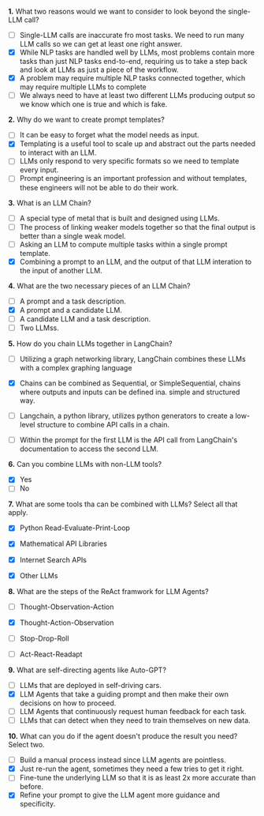 **1.** What two reasons would we want to consider to look beyond the single-LLM call?
- [ ] Single-LLM calls are inaccurate fro most tasks. We need to run many LLM calls so we can get at least one right answer.
- [x] While NLP tasks are handled well by LLMs, most problems contain more tasks than just NLP tasks end-to-end, requiring us to take a step back and look at LLMs as just a piece of the workflow.
- [x] A problem may require multiple NLP tasks connected together, which may require multiple LLMs to complete
- [ ] We always need to have at least two different LLMs producing output so we know which one is true and which is fake.

**2.** Why do we want to create prompt templates?
- [ ] It can be easy to forget what the model needs as input.
- [x] Templating is a useful tool to scale up and abstract out the parts needed to interact with an LLM.
- [ ] LLMs only respond to very specific formats so we need to template every input.
- [ ] Prompt engineering is an important profession and without templates, these engineers will not be able to do their work.

**3.** What is an LLM Chain?
- [ ] A special type of metal that is built and designed using LLMs.
- [ ] The process of linking weaker models together so that the final output is better than a single weak model.
- [ ] Asking an LLM to compute multiple tasks within a single prompt template.
- [x] Combining a prompt to an LLM, and the output of that LLM interation to the input of another LLM.

**4.** What are the two necessary pieces of an LLM Chain?
- [ ] A prompt and a task description.
- [x] A prompt and a candidate LLM.
- [ ] A candidate LLM and a task description.
- [ ] Two LLMss.

**5.** How do you chain LLMs together in LangChain?
- [ ] Utilizing a graph networking library, LangChain combines these LLMs with a complex graphing language
- [x] Chains can be combined as Sequential, or SimpleSequential, chains where outputs and inputs can be defined ina. simple and structured way.
- [ ] Langchain, a python library, utilizes python generators to create a low-level structure to combine API calls in a chain.
- [ ] Within the prompt for the first LLM is the API call from LangChain's documentation to access the second LLM.


**6.** Can you combine LLMs with non-LLM tools?
- [x] Yes
- [ ] No

**7.** What are some tools tha can be combined with LLMs? Select all that apply.
- [x] Python Read-Evaluate-Print-Loop
- [x] Mathematical API Libraries
- [x] Internet Search APIs
- [x] Other LLMs


**8.** What are the steps of the ReAct framwork for LLM Agents?
- [ ] Thought-Observation-Action
- [x] Thought-Action-Observation
- [ ] Stop-Drop-Roll
- [ ] Act-React-Readapt


**9.** What are self-directing agents like Auto-GPT?
- [ ] LLMs that are deployed in self-driving cars. 
- [x] LLM Agents that take a guiding prompt and then make their own decisions on how to proceed.
- [ ] LLM Agents that continuously request human feedback for each task.
- [ ] LLMs that can detect when they need to train themselves on new data.

**10.** What can you do if the agent doesn't produce the result you need? Select two.
- [ ] Build a manual process instead since LLM agents are pointless.
- [x] Just re-run the agent, sometimes they need a few tries to get it right.
- [ ] Fine-tune the underlying LLM so that it is as least 2x more accurate than before.
- [x] Refine your prompt to give the LLM agent more guidance and specificity.
